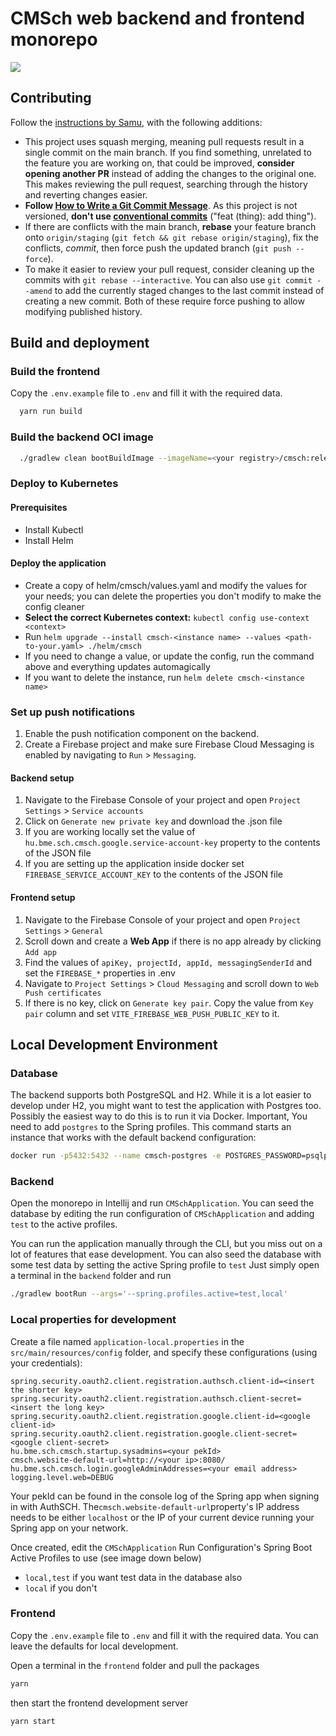 CMSch web backend and frontend monorepo
===

<a href="https://cmsch.vercel.app"><img src="https://therealsujitk-vercel-badge.vercel.app/?app=cmsch&style=for-the-badge"></a>

## Contributing

Follow the [instructions by Samu](https://gist.github.com/Tschonti/4397e43fef11895235e25c46ae0ed65e#workflow-), with the
following additions:

- This project uses squash merging, meaning pull requests result in a single commit on the main branch.
If you find something, unrelated to the feature you are working on, that could be improved, **consider opening another PR** instead of adding the changes to the original one.
This makes reviewing the pull request, searching through the history and reverting changes easier.
- **Follow [How to Write a Git Commit Message](https://cbea.ms/git-commit/)**. As this project is not versioned, **don't use [conventional commits](https://conventionalcommits.org)** ("feat (thing): add thing").
- If there are conflicts with the main branch, **rebase** your feature branch onto `origin/staging` (`git fetch && git rebase origin/staging`), fix the conflicts, *commit*, then force push the updated branch (`git push --force`).
- To make it easier to review your pull request, consider cleaning up the commits with `git rebase --interactive`. You can also use `git commit --amend` to add the currently staged changes to the last commit instead of creating a new commit. Both of these require force pushing to allow modifying published history.

## Build and deployment

### Build the frontend

Copy the `.env.example` file to `.env` and fill it with the required data.

```bash
  yarn run build
```

### Build the backend OCI image

```bash
  ./gradlew clean bootBuildImage --imageName=<your registry>/cmsch:release
```

### Deploy to Kubernetes

#### Prerequisites

- Install Kubectl
- Install Helm

#### Deploy the application

- Create a copy of helm/cmsch/values.yaml and modify the values for your needs; you can delete the properties you don't
  modify to make the config cleaner
- **Select the correct Kubernetes context:** `kubectl config use-context <context>`
- Run `helm upgrade --install cmsch-<instance name> --values <path-to-your.yaml> ./helm/cmsch`
- If you need to change a value, or update the config, run the command above and everything updates automagically
- If you want to delete the instance, run `helm delete cmsch-<instance name>`

### Set up push notifications

1. Enable the push notification component on the backend.
2. Create a Firebase project and make sure Firebase Cloud Messaging is enabled by navigating to `Run` > `Messaging`.

#### Backend setup

1. Navigate to the Firebase Console of your project and open `Project Settings` > `Service accounts`
2. Click on `Generate new private key` and download the .json file
3. If you are working locally set the value of `hu.bme.sch.cmsch.google.service-account-key` property to the contents of
   the JSON file
4. If you are setting up the application inside docker set `FIREBASE_SERVICE_ACCOUNT_KEY` to the contents of the JSON
   file

#### Frontend setup

1. Navigate to the Firebase Console of your project and open `Project Settings` > `General`
2. Scroll down and create a __Web App__ if there is no app already by clicking `Add app`
3. Find the values of `apiKey, projectId, appId, messagingSenderId` and set the `FIREBASE_*` properties in .env
4. Navigate to `Project Settings` > `Cloud Messaging` and scroll down to `Web Push certificates`
5. If there is no key, click on `Generate key pair`. Copy the value from `Key pair` column and set
   `VITE_FIREBASE_WEB_PUSH_PUBLIC_KEY` to it.

## Local Development Environment

### Database

The backend supports both PostgreSQL and H2.
While it is a lot easier to develop under H2, you might want to test the application with Postgres too.
Possibly the easiest way to do this is to run it via Docker.
Important, You need to add `postgres` to the Spring profiles.
This command starts an instance that works with the default backend configuration:

```bash
docker run -p5432:5432 --name cmsch-postgres -e POSTGRES_PASSWORD=psqlpw -e POSTGRES_USER=psqluser -e POSTGRES_DB=cmsch -d postgres:17-alpine
```

### Backend

Open the monorepo in Intellij and run `CMSchApplication`.
You can seed the database by editing the run configuration of
`CMSchApplication` and adding `test` to the active profiles.

You can run the application manually through the CLI, but you miss out on a lot of features that ease development.
You can also seed the database with some test data by setting the active Spring profile to `test`
Just simply open a terminal in the `backend` folder and run

```bash
./gradlew bootRun --args='--spring.profiles.active=test,local'
```

### Local properties for development

Create a file named `application-local.properties` in the `src/main/resources/config` folder,
and specify these configurations (using your credentials):

```properties
spring.security.oauth2.client.registration.authsch.client-id=<insert the shorter key>
spring.security.oauth2.client.registration.authsch.client-secret=<insert the long key>
spring.security.oauth2.client.registration.google.client-id=<google client-id>
spring.security.oauth2.client.registration.google.client-secret=<google client-secret>
hu.bme.sch.cmsch.startup.sysadmins=<your pekId>
cmsch.website-default-url=http://<your ip>:8080/
hu.bme.sch.cmsch.login.googleAdminAddresses=<your email address>
logging.level.web=DEBUG
```

Your pekId can be found in the console log of the Spring app when signing in with AuthSCH.
The`cmsch.website-default-url`property's IP address needs
to be either `localhost` or the IP of your current device running your Spring app on your network.

Once created, edit the `CMSchApplication` Run Configuration's Spring Boot Active Profiles to use (see image down below)

- `local,test` if you want test data in the database also
- `local` if you don't

### Frontend

Copy the `.env.example` file to `.env` and fill it with the required data.
You can leave the defaults for local development.

Open a terminal in the `frontend` folder and pull the packages

```bash
yarn
```

then start the frontend development server

```bash
yarn start
```

